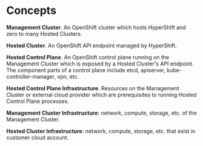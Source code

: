 # Concepts

**Management Cluster**. An OpenShift cluster which hosts HyperShift and zero to many Hosted Clusters.

**Hosted Cluster**. An OpenShift API endpoint managed by HyperShift.

**Hosted Control Plane**. An OpenShift control plane running on the Management Cluster which is exposed by a Hosted Cluster's API endpoint. The component parts of a control plane include etcd, apiserver, kube-controller-manager, vpn, etc.

**Hosted Control Plane Infrastructure**. Resources on the Management Cluster or external cloud provider which are prerequisites to running Hosted Control Plane processes.

**Management Cluster Infrastructure**: network, compute, storage, etc. of the Management Cluster.

**Hosted Cluster Infrastructure**: network, compute, storage, etc. that exist in customer cloud account.
